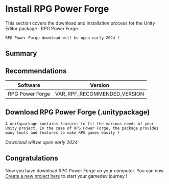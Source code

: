 # Install RPG Power Forge

This section covers the download and installation process for the Unity Editor package : RPG Power Forge.

```admonish warning title="Working on it..."
RPG Power Forge download will be open early 2024 !
```

## Summary

## Recommendations
Software | Version |
--- | --- 
RPG Power Forge | VAR_RPF_RECOMMENDED_VERSION

## Download RPG Power Forge (.unitypackage)

```admonish summary title=".unitypackage file"
A unitypackage contains features to fit the various needs of your Unity project. In the case of RPG Power Forge, the package provides many tools and features to make RPG games easily !
```

*Download will be open early 2024*

## Congratulations

Now you have download RPG Power Forge on your computer. You can now [Create a new project here](./create_new_project.md) to start your gamedev journey !